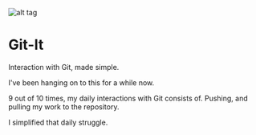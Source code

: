 ![alt tag](http://www.mikejakobsen.com/mike.png)

# Git-It

Interaction with Git, made simple.

I've been hanging on to this for a while now.

9 out of 10 times, my daily interactions with Git consists of. Pushing, and pulling my work to the repository.

I simplified that daily struggle.



